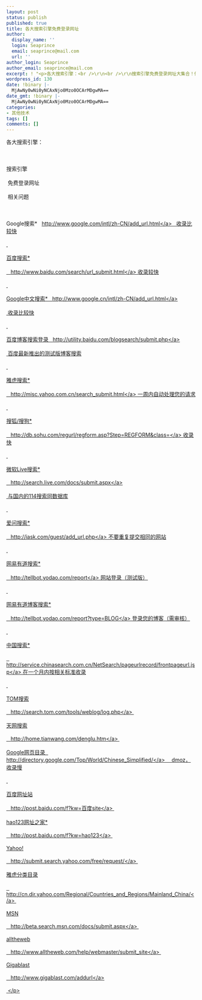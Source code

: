 ```yaml
---
layout: post
status: publish
published: true
title: 各大搜索引擎免费登录网址
author:
  display_name: ''
  login: Seaprince
  email: seaprince@mail.com
  url: ''
author_login: Seaprince
author_email: seaprince@mail.com
excerpt: ! "<p>各大搜索引擎：<br />\r\n<br />\r\n搜索引擎免费登录网址大集合！你会用得着哦。</p>"
wordpress_id: 130
date: !binary |-
  MjAwNy0wNi0yNCAxNjo0Mzo0OCArMDgwMA==
date_gmt: !binary |-
  MjAwNy0wNi0yNCAxNjo0Mzo0OCArMDgwMA==
categories:
- 其他技术
tags: []
comments: []
---
```

<p>各大搜索引擎：<br &#47;><br />
<br &#47;><br />
搜索引擎<br &#47;><br />
&nbsp;免费登录网址<br &#47;><br />
&nbsp;相关问题<br &#47;><br />
&nbsp;<br &#47;><br />
Google搜索*&nbsp;&nbsp; <a href="http:&#47;&#47;www.google.com&#47;intl&#47;zh-CN&#47;add_url.html">http:&#47;&#47;www.google.com&#47;intl&#47;zh-CN&#47;add_url.html<&#47;a>&nbsp;&nbsp; 收录比较快<br &#47;><br />
&nbsp;<br &#47;><br />
百度搜索*<br &#47;><br />
&nbsp;&nbsp; <a href="http:&#47;&#47;www.baidu.com&#47;search&#47;url_submit.html">http:&#47;&#47;www.baidu.com&#47;search&#47;url_submit.html<&#47;a> 收录较快<br &#47;><br />
&nbsp;<br &#47;><br />
Google中文搜索*&nbsp;&nbsp; <a href="http:&#47;&#47;www.google.cn&#47;intl&#47;zh-CN&#47;add_url.html">http:&#47;&#47;www.google.cn&#47;intl&#47;zh-CN&#47;add_url.html<&#47;a><br &#47;><br />
&nbsp;收录比较快<br &#47;><br />
&nbsp;<br &#47;><br />
百度博客搜索登录&nbsp;&nbsp; <a href="http:&#47;&#47;utility.baidu.com&#47;blogsearch&#47;submit.php">http:&#47;&#47;utility.baidu.com&#47;blogsearch&#47;submit.php<&#47;a><br &#47;><br />
&nbsp;百度最新推出的测试版博客搜索<br &#47;><br />
&nbsp;<br &#47;><br />
雅虎搜索*<br &#47;><br />
&nbsp;&nbsp; <a href="http:&#47;&#47;misc.yahoo.com.cn&#47;search_submit.html">http:&#47;&#47;misc.yahoo.com.cn&#47;search_submit.html<&#47;a> 一周内自动处理您的请求<br &#47;><br />
&nbsp;<br &#47;><br />
搜狐&#47;搜狗*<br &#47;><br />
&nbsp;&nbsp; <a href="http:&#47;&#47;db.sohu.com&#47;regurl&#47;regform.asp?Step=REGFORM&amp;class=">http:&#47;&#47;db.sohu.com&#47;regurl&#47;regform.asp?Step=REGFORM&amp;class=<&#47;a> 收录快<br &#47;><br />
&nbsp;<br &#47;><br />
微软Live搜索*<br &#47;><br />
&nbsp;&nbsp; <a href="http:&#47;&#47;search.live.com&#47;docs&#47;submit.aspx">http:&#47;&#47;search.live.com&#47;docs&#47;submit.aspx<&#47;a><br &#47;><br />
&nbsp;与国内的114搜索同数据库<br &#47;><br />
&nbsp;<br &#47;><br />
爱问搜索*<br &#47;><br />
&nbsp;&nbsp; <a href="http:&#47;&#47;iask.com&#47;guest&#47;add_url.php">http:&#47;&#47;iask.com&#47;guest&#47;add_url.php<&#47;a> 不要重复提交相同的网站<br &#47;><br />
&nbsp;<br &#47;><br />
网易有道搜索*<br &#47;><br />
&nbsp;&nbsp; <a href="http:&#47;&#47;tellbot.yodao.com&#47;report">http:&#47;&#47;tellbot.yodao.com&#47;report<&#47;a> 网站登录（测试版）<br &#47;><br />
&nbsp;<br &#47;><br />
网易有道博客搜索*<br &#47;><br />
&nbsp;&nbsp; <a href="http:&#47;&#47;tellbot.yodao.com&#47;report?type=BLOG">http:&#47;&#47;tellbot.yodao.com&#47;report?type=BLOG<&#47;a> 登录您的博客（需审核）<br &#47;><br />
&nbsp;<br &#47;><br />
中国搜索*<br &#47;><br />
&nbsp;&nbsp; <a href="http:&#47;&#47;service.chinasearch.com.cn&#47;NetSearch&#47;pageurlrecord&#47;frontpageurl.jsp">http:&#47;&#47;service.chinasearch.com.cn&#47;NetSearch&#47;pageurlrecord&#47;frontpageurl.jsp<&#47;a> 在一个月内按相关标准收录<br &#47;><br />
&nbsp;<br &#47;><br />
TOM搜索<br &#47;><br />
&nbsp;&nbsp; <a href="http:&#47;&#47;search.tom.com&#47;tools&#47;weblog&#47;log.php">http:&#47;&#47;search.tom.com&#47;tools&#47;weblog&#47;log.php<&#47;a>&nbsp; <br &#47;><br />
天网搜索<br &#47;><br />
&nbsp;&nbsp; <a href="http:&#47;&#47;home.tianwang.com&#47;denglu.htm">http:&#47;&#47;home.tianwang.com&#47;denglu.htm<&#47;a>&nbsp; <br &#47;><br />
Google网页目录&nbsp;&nbsp; <a href="http:&#47;&#47;directory.google.com&#47;Top&#47;World&#47;Chinese_Simplified&#47;">http:&#47;&#47;directory.google.com&#47;Top&#47;World&#47;Chinese_Simplified&#47;<&#47;a> 　dmoz，收录慢<br &#47;><br />
&nbsp;<br &#47;><br />
百度网址站<br &#47;><br />
&nbsp;&nbsp; <a href="http:&#47;&#47;post.baidu.com&#47;f?kw=百度site">http:&#47;&#47;post.baidu.com&#47;f?kw=百度site<&#47;a>&nbsp; <br &#47;><br />
hao123网址之家*<br &#47;><br />
&nbsp;&nbsp; <a href="http:&#47;&#47;post.baidu.com&#47;f?kw=hao123">http:&#47;&#47;post.baidu.com&#47;f?kw=hao123<&#47;a>&nbsp; <br &#47;><br />
Yahoo!<br &#47;><br />
&nbsp;&nbsp; <a href="http:&#47;&#47;submit.search.yahoo.com&#47;free&#47;request&#47;">http:&#47;&#47;submit.search.yahoo.com&#47;free&#47;request&#47;<&#47;a>&nbsp; <br &#47;><br />
雅虎分类目录<br &#47;><br />
&nbsp;&nbsp; <a href="http:&#47;&#47;cn.dir.yahoo.com&#47;Regional&#47;Countries_and_Regions&#47;Mainland_China&#47;">http:&#47;&#47;cn.dir.yahoo.com&#47;Regional&#47;Countries_and_Regions&#47;Mainland_China&#47;<&#47;a>&nbsp; <br &#47;><br />
MSN<br &#47;><br />
&nbsp;&nbsp; <a href="http:&#47;&#47;beta.search.msn.com&#47;docs&#47;submit.aspx">http:&#47;&#47;beta.search.msn.com&#47;docs&#47;submit.aspx<&#47;a>&nbsp; <br &#47;><br />
alltheweb<br &#47;><br />
&nbsp;&nbsp; <a href="http:&#47;&#47;www.alltheweb.com&#47;help&#47;webmaster&#47;submit_site">http:&#47;&#47;www.alltheweb.com&#47;help&#47;webmaster&#47;submit_site<&#47;a>&nbsp; <br &#47;><br />
Gigablast<br &#47;><br />
&nbsp;&nbsp; <a href="http:&#47;&#47;www.gigablast.com&#47;addurl">http:&#47;&#47;www.gigablast.com&#47;addurl<&#47;a> <br &#47;><br />
&nbsp;<&#47;p></p>
